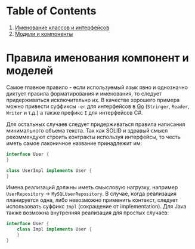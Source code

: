 # Table of Contents

1. [Именование классов и интерфейсов](/articles/Naming.md)
2. [Модели и компоненты](/articles/ModelsAndComponents.md)


# Правила именования компонент и моделей

Самое главное правило - если используемый язык явно и однозначно диктует правила
форматирования и именования, то следует придерживаться исключительно их. В качестве хорошего
примера можно привести суффиксы `-er` для интерфейсов в [Go](https://golang.org/doc/effective_go.html#interface-names)
(`Stringer`, `Reader`, `Writer` и т.д.) а также префикс `I` для интерфейсов C#.

Для остальных случаев следует придерживаться правила написания минимального 
объема текста. Так как SOLID и здравый смысл рекоммендуют строить контракты 
используя интерфейсы, то честь иметь самое лаконичное название принадлежит им:

```java
interface User {
}

class UserImpl implements User {
}
```

Имена реализаций должны иметь смысловую нагрузку, например `UserRepository` → `MySQLUserRepository`. 
В случае, когда реализация планируется одна, либо невозможно применить контекст, следует использовать
суффикс `Impl` (сокращение от implementation). 
Для Java также возможна внутренняя реализация для простых случаев:

```java
interface User {
    class Impl implements User {
    }
}
```